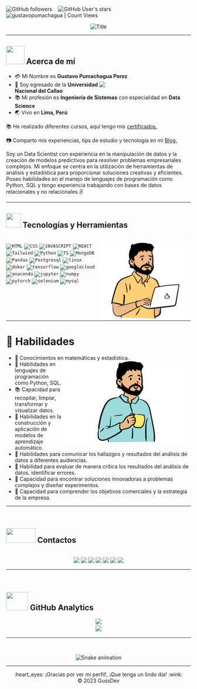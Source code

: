 <img alt="GitHub followers" src="https://img.shields.io/github/followers/gustavopumachagua?style=social"> &nbsp;&nbsp; <img alt="GitHub User's stars" src="https://img.shields.io/github/stars/gustavopumachagua?style=social"> &nbsp;&nbsp; <img alt="gustavopumachagua | Count Views" src="https://img.shields.io/github/watchers/gustavopumachagua/gustavopumachagua.svg" />

<div align="center">
  <img src="https://readme-typing-svg.herokuapp.com?font=Architects+Daughter&color=%FFD93D&size=50&center=true&vCenter=true&height=100&width=1000&lines=¡Hola!+Soy+Gustavo+Pumachagua+Perez+%3C3;¡Bienvenido+a+mi+Perfil!" alt="Title"></img>
</div>

***

## <img src="https://raw.githubusercontent.com/nixin72/nixin72/master/wave.gif" width="50px" height="50px"></img> Acerca de mí

- :credit_card: Mi Nombre es **Gustavo Pumachagua Perez** <img src="./cat.gif" width="250" align="right"/>
- :school: Soy egresado de la **Universidad Nacional del Callao**
- :books: Mi profesión es **Ingeniería de Sistemas** con especialidad en **Data Science**
- :earth_asia: Vivo en **Lima, Perú**

<div align="left">
<p>📚 He realizado diferentes cursos, aquí tengo mis  <a href="https://platzi.com/p/gustavopumachagua/" target="_blank">certificados.</a> </p>
<p>📷 Comparto mis experiencias, tips de estudio y tecnología en mi <a href="https://www.notion.so/gussdev/Apuntes-3abec46a55c04b92ba7ea40f0ab117ba" target="_blank"  rel="nofollow">Blog.</a></p>
</div>

<div align="left">
  <p >
Soy un Data Scientist con experiencia en la manipulación de datos y la creación de modelos predictivos para resolver problemas empresariales complejos. Mi enfoque se centra en la utilización de herramientas de análisis y estadística para proporcionar soluciones creativas y eficientes. Poseo habilidades en el manejo de lenguajes de programación como Python, SQL y tengo experiencia trabajando con bases de datos relacionales y no relacionales.✌
  </p>
</div>

***

## <img src="https://media2.giphy.com/media/QssGEmpkyEOhBCb7e1/giphy.gif?cid=ecf05e47a0n3gi1bfqntqmob8g9aid1oyj2wr3ds3mg700bl&rid=giphy.gif" width="40px" height="40px"> Tecnologías y Herramientas
</br>
<div align="left"> <img alt="perfil-1" src="./perfil1.svg" align="right" width="250"/>
<code><img width="40px" src="https://cdn.jsdelivr.net/gh/devicons/devicon/icons/html5/html5-original.svg" title = "HTML"/></code> 
<code><img width="40px" src="https://cdn.jsdelivr.net/gh/devicons/devicon/icons/css3/css3-original.svg" title = "CSS"/></code>
<code><img width="40px" src="https://cdn.jsdelivr.net/gh/devicons/devicon/icons/javascript/javascript-original.svg" title = "JAVASCRIPT"/></code>
<code><img width="40px" src="https://cdn.jsdelivr.net/gh/devicons/devicon/icons/react/react-original.svg" title = "REACT"/></code>
<code><img width="40px" src="https://cdn.jsdelivr.net/gh/devicons/devicon/icons/tailwindcss/tailwindcss-plain.svg" title = "Tailwind"/></code>
<code><img width="40px" src="https://cdn.jsdelivr.net/gh/devicons/devicon/icons/python/python-original.svg" title = "Python"/></code>
<code><img width="40px" src="https://cdn.jsdelivr.net/gh/devicons/devicon/icons/typescript/typescript-original.svg" title = "TS"/></code>
<code><img width="40px" src="https://cdn.jsdelivr.net/gh/devicons/devicon/icons/mongodb/mongodb-original.svg" title = "MongoDB"/></code>
<code><img width="40px" src="https://cdn.jsdelivr.net/gh/devicons/devicon/icons/pandas/pandas-original.svg" title = "Pandas"/></code>
<code><img width="40px" src="https://cdn.jsdelivr.net/gh/devicons/devicon/icons/postgresql/postgresql-original.svg" title = "Postgresql"/></code>
<code><img width="40px" src="https://cdn.jsdelivr.net/gh/devicons/devicon/icons/linux/linux-original.svg" title = "linux"/></code>
<code><img width="40px" src="https://cdn.jsdelivr.net/gh/devicons/devicon/icons/docker/docker-original.svg" title = "doker"/></code>
<code><img width="40px" src="https://cdn.jsdelivr.net/gh/devicons/devicon/icons/tensorflow/tensorflow-original.svg" title = "tensorflow"/></code>
<code><img width="40px" src="https://cdn.jsdelivr.net/gh/devicons/devicon/icons/googlecloud/googlecloud-original.svg" title = "googlecloud"/></code>
<code><img width="40px" src="https://cdn.jsdelivr.net/gh/devicons/devicon/icons/anaconda/anaconda-original.svg" title = "anaconda"/></code>
<code><img width="40px" src="https://cdn.jsdelivr.net/gh/devicons/devicon/icons/jupyter/jupyter-original-wordmark.svg" title = "jupyter"/></code>
<code><img width="40px" src="https://cdn.jsdelivr.net/gh/devicons/devicon/icons/numpy/numpy-original.svg" title = "numpy"/></code>
<code><img width="40px" src="https://cdn.jsdelivr.net/gh/devicons/devicon/icons/pytorch/pytorch-plain-wordmark.svg" title = "pytorch"/></code>
<code><img width="40px" src="https://cdn.jsdelivr.net/gh/devicons/devicon/icons/selenium/selenium-original.svg" title = "selenium"/></code>
<code><img width="40px" src="https://cdn.jsdelivr.net/gh/devicons/devicon/icons/mysql/mysql-original-wordmark.svg" title = "mysql"/></code>                   
</div>
</br>
</br>
</br>
</br>
</br>

***

# **📜 Habilidades**


- 📔 Conocimientos en matemáticas y estadística. <img src="./perfil2.svg" width="350" align="right"/>
- 📗 Habilidades en lenguajes de programación como Python, SQL.
- 📚 Capacidad para recopilar, limpiar, transformar y visualizar datos.
- 📙 Habilidades en la construcción y aplicación de modelos de aprendizaje automático.
- 📓 Habilidades para comunicar los hallazgos y resultados del análisis de datos a diferentes audiencias.
- 📑 Habilidad para evaluar de manera crítica los resultados del análisis de datos, identificar errores.
- 📃 Capacidad para encontrar soluciones innovadoras a problemas complejos y diseñar experimentos.
- 📖 Capacidad para comprender los objetivos comerciales y la estrategia de la empresa.

***

</br>

## <img src='https://raw.githubusercontent.com/ShahriarShafin/ShahriarShafin/main/Assets/handshake.gif' width="80px" height="40px"> **Contactos**
</br>
<div align="center">
<a href="https://www.instagram.com/guss.dev/" target="_blank"><img src="https://img.shields.io/badge/-Instagram-%23E4405F?style=for-the-badge&logo=instagram&logoColor=white" target="_blank"></a>
<a href = "mailto:rpumachaguahuertas@gmail.com"><img src="https://img.shields.io/badge/-Gmail-%23333?style=for-the-badge&logo=gmail&logoColor=white" target="_blank"></a>
<a href="https://twitter.com/Gussdev" target="_blank"><img src="https://img.shields.io/badge/Twitter-1DA1F2?style=for-the-badge&logo=twitter&logoColor=white" target="_blank"></a>
<a href="https://gusscode.vercel.app/" target="_blank"><img src="https://img.shields.io/badge/website-000000?style=for-the-badge&logo=About.me&logoColor=white" target="_blank"></a>
<a href="https://www.kaggle.com/gussdev" target="_blank"><img src="https://img.shields.io/badge/Kaggle-20BEFF?style=for-the-badge&logo=Kaggle&logoColor=white" target="_blank"></a>
<a href="https://open.spotify.com/user/12158138688?si=bd4531f86ea34cc5" target="_blank"><img src="https://img.shields.io/badge/Spotify-1ED760?&style=for-the-badge&logo=spotify&logoColor=white" target="_blank"></a>
<a href="https://www.notion.so/gussdev/Apuntes-3abec46a55c04b92ba7ea40f0ab117ba" target="_blank"><img src="https://img.shields.io/badge/Notion-000000?style=for-the-badge&logo=notion&logoColor=white" target="_blank"></a>

</div>

---

</br>

## <img src="https://media0.giphy.com/media/cNZqrH5IzOG0xrlWks/giphy.gif?cid=ecf05e47map255q427en9uprqc1sb0unjq5k4fnqg5pmhhs4&rid=giphy.gif&ct=s" width="60px" height="50px"> **GitHub Analytics**

<div align="center">
<a href="https://github.com/gustavopumachagua">
  <img height="180em" src="https://github-readme-stats-eight-theta.vercel.app/api?username=gustavopumachagua&show_icons=true&theme=algolia&include_all_commits=true&count_private=true"/>
  </br>
  <img height="180em" src="https://github-readme-stats-eight-theta.vercel.app/api/top-langs/?username=gustavopumachagua&layout=compact&langs_count=8&theme=algolia"/>
</a>
</div>

***

</br>
<div align="center">

![Snake animation](https://github.com/danielbped/danielbped/blob/output/github-contribution-grid-snake.svg)

</div>

***

<div align="center">
  :heart_eyes: ¡Gracias por ver mi perfil!, ¡Que tenga un lindo día! :wink: <br/>
  &copy; 2023 GussDev
</div>
